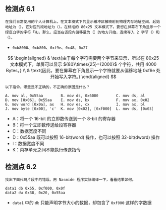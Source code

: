 ## 检测点 6.1

```
在我们日常使用的个人计算机上，在文本模式下的显示缓冲区被映射到物理内存地址空间，起始地址为（），它对应的段地址为（）。在标准的 80x25 文本模式下，要想在屏幕右下角显示一个绿底白字的字符「H」，那么，应当在该段内偏移量为（）的地方开始，连续写入 2 字节（）和（）。
```

 - `0xb8000`、`0xb800`、`0xf9e`、`0x48`、`0x27`

$$
\begin{aligned}
& \text{由于每个字符需要两个字节来显示，所以在 80x25 文本模式下，单屏可以显示 ${80}\times{25}={2000}$ 个字符，共用 4000 Bytes。} \\
& \text{因此，要在屏幕右下角显示一个字符就要从偏移地址 0xf9e 处开始写入字符。}
\end{aligned}
$$

```
以下指令，哪些是不正确的，不正确的原因是什么？

A. mov al, 0x55aa        B. mov ds, 0x6000        C. mov ds, al
D. mov [0x06], 0x55aa    E. mov ds, bx            F. mov ax, 0x02
G. mov word [0x0a], ax   H. mov es, cx            I. mov ax, bl
J. mov byte [0x00], 'c'  K. mov [0x02], [0xf000]  L. mov ds, [0x03]
```

 - $\text{A：将一个 16-bit 的立即数传送到一个 8-bit 的寄存器}$
 - $\text{B：将一个立即数传送给段寄存器}$
 - $\text{C：数据宽度不同}$
 - $\text{D：0x55aa 既可以按照 16-bit(word) 操作，也可以按照 32-bit(dword) 操作}$
 - $\text{I：数据宽度不同}$
 - $\text{K：内存单元之间不能执行传送指令}$

## 检测点 6.2

```
找出下面代码片段中的错误。用 Nasmide 程序实际编译一下，看看结果如何。

data1 db 0x55, 0xf000, 0x0f
data2 dw 0x38, 0x20, 0x55aa
```

 - `data1` 中的 `db` 只能声明字节大小的数据，却包含了 `0xf000` 这样的字数据

